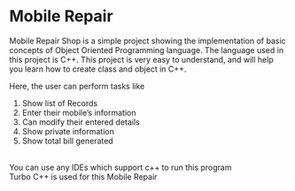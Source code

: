 # Mobile Repair 
Mobile Repair Shop is a simple project showing the implementation of basic concepts of Object Oriented Programming language. 
The language used in this project is C++. This project is very easy to understand, and will help you learn how to create class and object in C++. <br/>

Here, the user can perform tasks like <br/>
1. Show list of Records <br/>
2. Enter their mobile’s information <br/>
3. Can modify their entered details <br/>
4. Show private information <br/>
5. Show total bill generated <br/> <br/>

You can use any IDEs which support c++ to run this program <br/>
Turbo C++ is used for this Mobile Repair 
